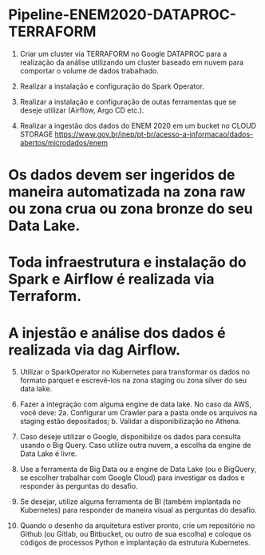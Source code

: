 # Pipeline-ENEM2020-DATAPROC-TERRAFORM

1. Criar um cluster via TERRAFORM no Google DATAPROC para a realização da análise utilizando um cluster baseado em nuvem
para comportar o volume de dados trabalhado.

2. Realizar a instalação e configuração do Spark Operator.
3. Realizar a instalação e configuração de outas ferramentas que se deseje utilizar (Airflow, Argo CD etc.).
4. Realizar a ingestão dos dados do ENEM 2020 em um bucket no CLOUD STORAGE
<https://www.gov.br/inep/pt-br/acesso-a-informacao/dados-abertos/microdados/enem>

# Os dados devem ser ingeridos de maneira automatizada na zona raw ou zona crua ou zona bronze do seu Data Lake.
# Toda infraestrutura e instalação do Spark e Airflow é realizada via Terraform.
# A injestão e análise dos dados é realizada via dag Airflow.

5. Utilizar o SparkOperator no Kubernetes para transformar os dados no formato parquet e escrevê-los na zona staging ou zona silver do seu data
lake.

6. Fazer a integração com alguma engine de data lake. No caso da AWS, você deve:
2a. Configurar um Crawler para a pasta onde os arquivos na staging estão depositados;
b. Validar a disponibilização no Athena.

8. Caso deseje utilizar o Google, disponibilize os dados para consulta usando o Big Query. Caso utilize outra nuvem, a escolha da engine de Data Lake é livre.

9. Use a ferramenta de Big Data ou a engine de Data Lake (ou o BigQuery, se escolher trabalhar com Google Cloud) para investigar os dados e responder
às perguntas do desafio.

10. Se desejar, utilize alguma ferramenta de BI (também implantada no Kubernetes) para responder de maneira visual as perguntas do desafio.

11. Quando o desenho da arquitetura estiver pronto, crie um repositório no Github (ou Gitlab, ou Bitbucket, ou outro de sua escolha) e coloque os
códigos de processos Python e implantação da estrutura Kubernetes.
